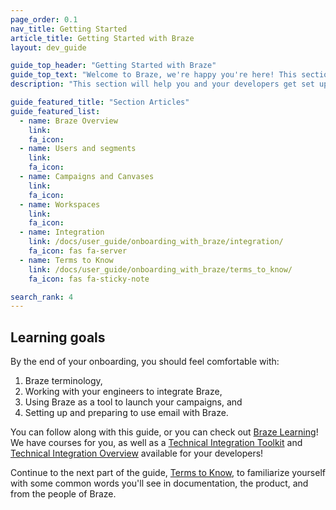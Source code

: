 ```yaml
---
page_order: 0.1
nav_title: Getting Started
article_title: Getting Started with Braze
layout: dev_guide

guide_top_header: "Getting Started with Braze"
guide_top_text: "Welcome to Braze, we're happy you're here! This section will help you and your developers get set up and ready to use Braze to create strong, lasting bonds between you and your customers."
description: "This section will help you and your developers get set up and ready to use Braze to create strong, lasting bonds between you and your customers."

guide_featured_title: "Section Articles"
guide_featured_list:
  - name: Braze Overview
    link: 
    fa_icon:
  - name: Users and segments
    link: 
    fa_icon: 
  - name: Campaigns and Canvases
    link: 
    fa_icon: 
  - name: Workspaces
    link: 
    fa_icon: 
  - name: Integration
    link: /docs/user_guide/onboarding_with_braze/integration/
    fa_icon: fas fa-server
  - name: Terms to Know
    link: /docs/user_guide/onboarding_with_braze/terms_to_know/
    fa_icon: fas fa-sticky-note

search_rank: 4
---
```


## Learning goals

By the end of your onboarding, you should feel comfortable with:

1. Braze terminology,
2. Working with your engineers to integrate Braze,
3. Using Braze as a tool to launch your campaigns, and
4. Setting up and preparing to use email with Braze.

You can follow along with this guide, or you can check out [Braze Learning](https://learning.braze.com)! We have courses for you, as well as a [Technical Integration Toolkit](https://learning.braze.com/technical-integration-checklists-and-toolkits) and [Technical Integration Overview](https://learning.braze.com/quick-overview-technical-integration) available for your developers!

Continue to the next part of the guide, [Terms to Know]({{site.baseurl}}/user_guide/onboarding_with_braze/terms_to_know/), to familiarize yourself with some common words you'll see in documentation, the product, and from the people of Braze.

<br> 
